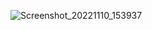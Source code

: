 ![Screenshot_20221110_153937](https://user-images.githubusercontent.com/101392872/201063924-c0bec05a-125d-44dd-b8e8-fc7de8bef6ac.png)
